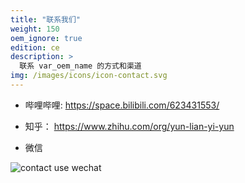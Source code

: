 ```yaml
---
title: "联系我们"
weight: 150
oem_ignore: true
edition: ce
description: >
  联系 var_oem_name 的方式和渠道
img: /images/icons/icon-contact.svg
---
```


* 哔哩哔哩:  https://space.bilibili.com/623431553/

* 知乎： https://www.zhihu.com/org/yun-lian-yi-yun

* 微信

![contact use wechat](/images/contact_me_qr_20210701.png)

